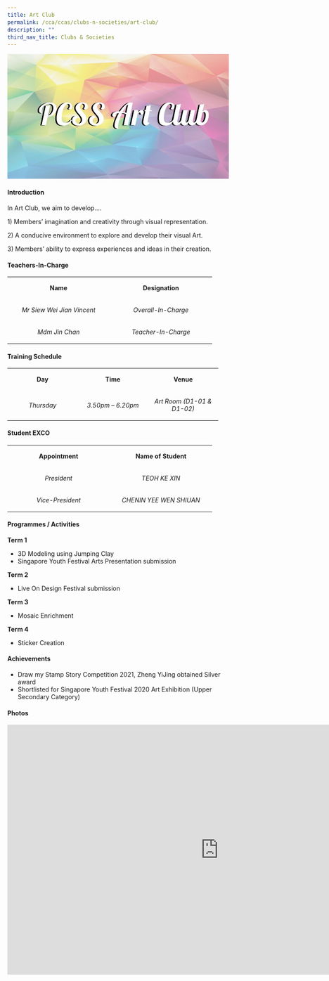 ```yaml
---
title: Art Club
permalink: /cca/ccas/clubs-n-societies/art-club/
description: ""
third_nav_title: Clubs & Societies
---
```


<img src="/images/art.jpg">
<h4><strong>Introduction</strong></h4>
<p>In Art Club, we aim to develop&hellip;.</p>
<p>1) Members&rsquo; imagination and creativity through visual representation.</p>
<p>2) A conducive environment to explore and develop their visual Art.</p>
<p>3) Members&rsquo; ability to express experiences and ideas in their creation.</p>
<h4><strong>Teachers-In-Charge</strong></h4>
<table width="439">
<tbody>
<tr>
<td style="text-align: center;" width="219">
<p><strong>Name</strong></p>
</td>
<td style="text-align: center;" width="219">
<p><strong>Designation</strong></p>
</td>
</tr>
<tr>
<td style="text-align: center;" width="219">
<p><em>Mr Siew Wei Jian Vincent</em></p>
</td>
<td style="text-align: center;" width="219">
<p><em>Overall-In-Charge</em></p>
</td>
</tr>
<tr>
<td style="text-align: center;" width="219">
<p><em>Mdm Jin Chan</em></p>
</td>
<td style="text-align: center;" width="219">
<p><em>Teacher-In-Charge</em></p>
</td>
</tr>
</tbody>
</table>
<h4><strong>Training Schedule</strong></h4>
<table width="439">
<tbody>
<tr>
<td style="text-align: center;" width="146">
<p><strong>Day</strong></p>
</td>
<td style="text-align: center;" width="146">
<p><strong>Time</strong></p>
</td>
<td style="text-align: center;" width="146">
<p><strong>Venue</strong></p>
</td>
</tr>
<tr>
<td style="text-align: center;" width="146">
<p><em>Thursday</em></p>
</td>
<td style="text-align: center;" width="146">
<p><em>3.50pm &ndash; 6.20pm</em></p>
</td>
<td style="text-align: center;" width="146">
<p><em>Art Room (D1-01 &amp; D1-02)</em></p>
</td>
</tr>
</tbody>
</table>
<h4><strong>Student EXCO</strong></h4>
<table width="439">
<tbody>
<tr>
<td style="text-align: center;" width="219">
<p><strong>Appointment</strong></p>
</td>
<td style="text-align: center;" width="219">
<p><strong>Name of Student</strong></p>
</td>
</tr>
<tr>
<td style="text-align: center;" width="219">
<p><em>President</em></p>
</td>
<td style="text-align: center;" width="219">
<p><em>TEOH KE XIN</em></p>
</td>
</tr>
<tr>
<td style="text-align: center;" width="219">
<p><em>Vice-President</em></p>
</td>
<td style="text-align: center;" width="219">
<p><em>CHENIN YEE WEN SHIUAN</em></p>
</td>
</tr>
</tbody>
</table>
<h4><strong>Programmes / Activities</strong></h4>
<p><strong>Term 1</strong></p>
<ul>
<li>3D Modeling using Jumping Clay</li>
<li>Singapore Youth Festival Arts Presentation submission</li>
</ul>
<p><strong>Term 2</strong></p>
<ul>
<li>Live On Design Festival submission</li>
</ul>
<p><strong>Term 3</strong></p>
<ul>
<li>Mosaic Enrichment</li>
</ul>
<p><strong>Term 4</strong></p>
<ul>
<li>Sticker Creation</li>
</ul>
<h4><strong>Achievements</strong></h4>
<ul>
<li>Draw my Stamp Story Competition 2021, Zheng YiJing obtained Silver award</li>
<li>Shortlisted for Singapore Youth Festival 2020 Art Exhibition (Upper Secondary Category)</li>
</ul>
<h4><strong>Photos</strong></h4>
<iframe src="https://docs.google.com/presentation/d/e/2PACX-1vSt5p35UwqG5nCZEYIoGqnIwWNvpRKkKtVSu6FbRHVTPUATJ6-q45fIdjxn5ydihrFXZIhkoSbbhkra/embed?start=false&loop=false&delayms=10000" frameborder="0" width="960" height="569" allowfullscreen="true"></iframe>